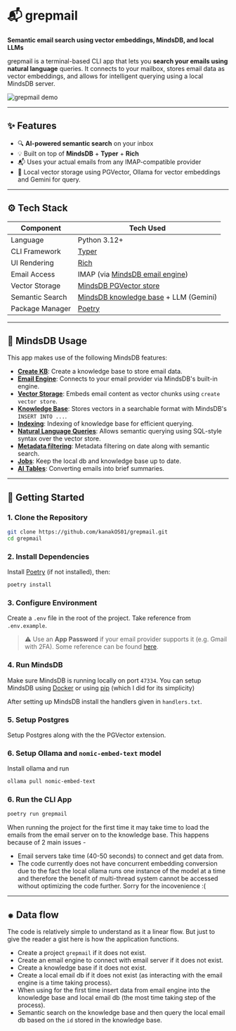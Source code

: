 # 📬 grepmail

**Semantic email search using vector embeddings, MindsDB, and local LLMs**

grepmail is a terminal-based CLI app that lets you **search your emails using natural language** queries. It connects to your mailbox, stores email data as vector embeddings, and allows for intelligent querying using a local MindsDB server.

![grepmail demo](https://img.shields.io/badge/built%20with-mindsdb-blueviolet?style=flat\&)

---

## ✨ Features

* 🔍 **AI-powered semantic search** on your inbox
* 💡 Built on top of **MindsDB** + **Typer** + **Rich**
* 📬 Uses your actual emails from any IMAP-compatible provider
* 📀 Local vector storage using PGVector, Ollama for vector embeddings and Gemini for query.

---

## ⚙️ Tech Stack

| Component       | Tech Used                                  |
| --------------- | ------------------------------------------ |
| Language        | Python 3.12+                               |
| CLI Framework   | [Typer](https://typer.tiangolo.com/)       |
| UI Rendering    | [Rich](https://github.com/Textualize/rich) |
| Email Access    | IMAP (via [MindsDB email engine](https://docs.mindsdb.com/integrations/app-integrations/email#email))         |
| Vector Storage  | [MindsDB PGVector store](https://docs.mindsdb.com/integrations/vector-db-integrations/pgvector#pgvector)            |
| Semantic Search | [MindsDB knowledge base](https://docs.mindsdb.com/mindsdb_sql/knowledge-bases#knowledge-base) + LLM (Gemini)      |
| Package Manager | [Poetry](https://python-poetry.org/)                                    |

---

## 🧠 MindsDB Usage

This app makes use of the following MindsDB features:
* [**Create KB**](https://docs.mindsdb.com/mindsdb_sql/knowledge-bases#create-knowledge-base-syntax): Create a knowledge base to store email data.
* [**Email Engine**](https://docs.mindsdb.com/integrations/app-integrations/email#email): Connects to your email provider via MindsDB's built-in engine.
* [**Vector Storage**](https://docs.mindsdb.com/integrations/vector-db-integrations/pgvector#pgvector): Embeds email content as vector chunks using `create vector store`.
* [**Knowledge Base**](https://docs.mindsdb.com/mindsdb_sql/knowledge-bases#insert-into-syntax): Stores vectors in a searchable format with MindsDB's `INSERT INTO ...`.
* [**Indexing**](https://docs.mindsdb.com/mindsdb_sql/knowledge-bases#create-index-on-knowledge-base-syntax): Indexing of knowledge base for efficient querying.
* [**Natural Language Queries**](https://docs.mindsdb.com/mindsdb_sql/knowledge-bases#select-from-kb-syntax): Allows semantic querying using SQL-style syntax over the vector store.
* [**Metadata filtering**](https://docs.mindsdb.com/mindsdb_sql/knowledge-bases#metadata-columns): Metadata filtering on date along with semantic search.
* [**Jobs**](https://docs.mindsdb.com/rest/jobs/create#create-a-job): Keep the local db and knowledge base up to date.
* [**AI Tables**](https://docs.mindsdb.com/generative-ai-tables#what-are-generative-ai-tables): Converting emails into brief summaries.

---

## 🚀 Getting Started

### 1. Clone the Repository

```bash
git clone https://github.com/kanakOS01/grepmail.git
cd grepmail
```

### 2. Install Dependencies

Install [Poetry](https://python-poetry.org/docs/#installation) (if not installed), then:

```bash
poetry install
```

### 3. Configure Environment

Create a `.env` file in the root of the project. Take reference from `.env.example`.

> ⚠️ Use an **App Password** if your email provider supports it (e.g. Gmail with 2FA). Some reference can be found [here](https://support.google.com/accounts/answer/185833?hl=en).

### 4. Run MindsDB

Make sure MindsDB is running locally on port `47334`. You can setup MindsDB using [Docker](https://docs.mindsdb.com/setup/self-hosted/docker) or using [pip](https://docs.mindsdb.com/setup/self-hosted/pip/source) (which I did for its simplicity)

After setting up MindsDB install the handlers given in `handlers.txt`.

### 5. Setup Postgres

Setup Postgres along with the the PGVector extension.

### 6. Setup Ollama and `nomic-embed-text` model

Install ollama and run 
```bash
ollama pull nomic-embed-text
```

### 6. Run the CLI App

```bash
poetry run grepmail
```

When running the project for the first time it may take time to load the emails from the email server on to the knowledge base. This happens because of 2 main issues - 
- Email servers take time (40-50 seconds) to connect and get data from.
- The code currently does not have concurrent embedding conversion due to the fact the local ollama runs one instance of the model at a time and therefore the benefit of multi-thread system cannot be accessed without optimizing the code further. Sorry for the incovenience :(

---

## ⁕ Data flow
The code is relatively simple to understand as it a linear flow. But just to give the reader a gist here is how the application functions.
- Create a project `grepmail` if it does not exist.
- Create an email engine to connect with email server if it does not exist.
- Create a knowledge base if it does not exist.
- Create a local email db if it does not exist (as interacting with the email engine is a time taking process).
- When using for the first time insert data from email engine into the knowledge base and local email db (the most time taking step of the process).
- Semantic search on the knowledge base and then query the local email db based on the `id` stored in the knowledge base.
